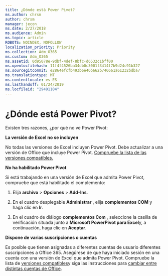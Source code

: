 ```yaml
---
title: ¿Dónde está Power Pivot?
ms.author: chrsm
author: chrsm
manager: jecon
ms.date: 2/27/2018
ms.audience: Admin
ms.topic: article
ROBOTS: NOINDEX, NOFOLLOW
localization_priority: Priority
ms.collection: Adm_O365
ms.custom: Adm_O365
ms.assetid: 0d95078e-9dbf-4def-8bfc-d6532c1bff00
ms.openlocfilehash: 11f4f4526ba34db0c3001f3414f7b9d24c91b327
ms.sourcegitcommit: e2864efcfb493b6e46b662b746661a61232bdba7
ms.translationtype: MT
ms.contentlocale: es-ES
ms.lasthandoff: 01/24/2019
ms.locfileid: "29491104"
---
```

# <a name="where-is-power-pivot"></a>¿Dónde está Power Pivot?

Existen tres razones, ¿por qué no ve Power Pivot:
  
 **La versión de Excel no se incluyen**
  
No todas las versiones de Excel incluyen Power Pivot. Debe actualizar a una versión de Office que incluye Power Pivot. [Compruebe la lista de las versiones compatibles.](https://support.office.com/article/aa64e217-4b6e-410b-8337-20b87e1c2a4b.aspx)
  
 **No ha habilitado Power Pivot**
  
Si está trabajando en una versión de Excel que admita Power Pivot, compruebe que está habilitado el complemento:
  
1. Elija **archivo** \> **Opciones** \> **Add-Ins**.
    
2. En el cuadro desplegable **Administrar** , elija **complementos COM** y haga clic en **Ir**.
    
3. En el cuadro de diálogo **complementos Com** , seleccione la casilla de verificación situada junto a **Microsoft PowerPivot para Excel**y, a continuación, haga clic en **Aceptar**. 
    
 **Dispone de varias suscripciones o cuentas**
  
Es posible que tienen asignadas a diferentes cuentas de usuario diferentes suscripciones a Office 365. Asegúrese de que haya iniciado sesión en una cuenta con una versión de Excel que admita Power Pivot. Compruebe la lista de [versiones compatibles](https://support.office.com/article/aa64e217-4b6e-410b-8337-20b87e1c2a4b.aspx)y siga las instrucciones para [cambiar entre distintas cuentas de Office](https://support.office.com/article/b9582171-fd1f-4284-9846-bdd72bb28426.aspx#BKMK_WebSwitchAccounts).
  

